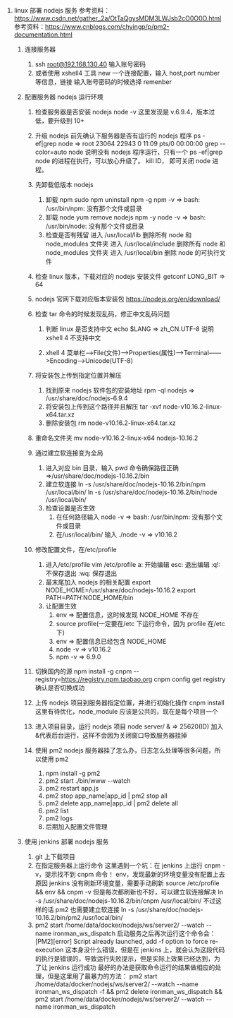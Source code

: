 1.  linux 部署 nodejs 服务
    参考资料：https://www.csdn.net/gather_2a/OtTaQgysMDM3LWJsb2cO0O0O.html
    参考资料：https://www.cnblogs.com/chyingp/p/pm2-documentation.html

    1.  连接服务器
        1. ssh root@192.168.130.40
           输入账号密码
        2. 或者使用 xshell4 工具
           new 一个连接配置，输入 host,port number 等信息，链接
           输入账号密码的时候选择 remenber
    2.  配置服务器 nodejs 运行环境

        1.  检查服务器是否安装 nodejs
            node -v
            这里发现是 v.6.9.4，版本过低，要升级到 10+
        2.  升级 nodejs 前先确认下服务器是否有运行的 nodejs 程序
            ps -ef|grep node
            => root 23064 22943 0 11:09 pts/0 00:00:00 grep --color=auto node
            说明没有 nodejs 程序运行，只有一个 ps -ef|grep node 的进程在执行，可以放心升级了。
            kill ID， 即可关闭 node 进程。
        3.  先卸载低版本 nodejs

            1. 卸载 npm
               sudo npm uninstall npm -g
               npm -v
               => bash: /usr/bin/npm: 没有那个文件或目录
            2. 卸载 node
               yum remove nodejs npm -y
               node -v
               => bash: /usr/bin/node: 没有那个文件或目录
            3. 检查是否有残留
               进入 /usr/local/lib 删除所有 node 和 node_modules 文件夹
               进入 /usr/local/include 删除所有 node 和 node_modules 文件夹
               进入 /usr/local/bin 删除 node 的可执行文件

        4.  检查 linux 版本，下载对应的 nodejs 安装文件
            getconf LONG_BIT
            => 64
        5.  nodejs 官网下载对应版本安装包
            https://nodejs.org/en/download/
        6.  检查 tar 命令的时候发现乱码，修正中文乱码问题

            1. 判断 linux 是否支持中文
               echo \$LANG
               => zh_CN.UTF-8
               说明 xshell 4 不支持中文

            2. xhell 4 菜单栏——>File(文件)——>Properties(属性)——>Terminal——>Encoding——>Unicode(UTF-8)

        7.  将安装包上传到指定位置并解压
            1. 找到原来 nodejs 软件包的安装地址
               rpm -ql nodejs
               => /usr/share/doc/nodejs-6.9.4
            2. 将安装包上传到这个路径并且解压
               tar -xvf node-v10.16.2-linux-x64.tar.xz
            3. 删除安装包
               rm node-v10.16.2-linux-x64.tar.xz
        8.  重命名文件夹
            mv node-v10.16.2-linux-x64 nodejs-10.16.2
        9.  通过建立软连接变为全局
            1. 进入对应 bin 目录，输入 pwd 命令确保路径正确
               =>/usr/share/doc/nodejs-10.16.2/bin
            2. 建立软连接
               ln -s /usr/share/doc/nodejs-10.16.2/bin/npm /usr/local/bin/
               ln -s /usr/share/doc/nodejs-10.16.2/bin/node /usr/local/bin/
            3. 检查设置是否生效
               1. 在任何路径输入 node -v
                  => bash: /usr/bin/npm: 没有那个文件或目录
               2. 在/usr/local/bin/ 输入 ./node -v
                  => v10.16.2
        10. 修改配置文件，在/etc/profile
            1. 进入/etc/profile
               vim /etc/profile
               a: 开始编辑
               esc: 退出编辑
               :q!: 不保存退出
               :wq: 保存退出
            2. 最末尾加入 nodejs 的相关配置
               export NODE_HOME=/usr/share/doc/nodejs-10.16.2
               export PATH=$PATH:$NODE_HOME/bin
            3. 让配置生效
               1. env
                  => 配置信息，这时候发现 NODE_HOME 不存在
               2. source profile(一定要在/etc 下运行命令，因为 profile 在/etc 下)
               3. env
                  => 配置信息已经包含 NODE_HOME
               4. node -v
                  => v10.16.2
               5. npm -v
                  => 6.9.0
        11. 切换国内的源
            npm install -g cnpm --registry=https://registry.npm.taobao.org
            cnpm config get registry 确认是否切换成功
        12. 上传 nodejs 项目到服务器指定位置，并进行初始化操作
            cnpm install
            这里有待优化，node_module 应该是公共的，现在是每个项目一个
        13. 进入项目目录，运行 nodejs 项目
            node server/ &
            => 25620(ID)
            加入&代表后台运行，这样不会因为关闭窗口导致服务器挂掉
        14. 使用 pm2
            nodejs 服务器挂了怎么办，日志怎么处理等很多问题，所以使用 pm2

            1. npm install -g pm2
            2. pm2 start ./bin/www --watch
            3. pm2 restart app.js
            4. pm2 stop app_name|app_id | pm2 stop all
            5. pm2 delete app_name|app_id | pm2 delete all
            6. pm2 list
            7. pm2 logs
            8. 后期加入配置文件管理

    3.  使用 jenkins 部署 nodejs 服务

        1. git 上下载项目
        2. 在指定服务器上运行命令
           这里遇到一个坑：在 jenkins 上运行 cnpm -v，提示找不到 cnpm 命令！
           env，发现最新的环境变量没有配置上去
           原因 jenkins 没有刷新环境变量，需要手动刷新
           source /etc/profile && env && cnpm -v
           但是每次都刷新也不好，可以建立软连接解决
           ln -s /usr/share/doc/nodejs-10.16.2/bin/cnpm /usr/local/bin/
           不过这样的话 pm2 也需要建立软连接
           ln -s /usr/share/doc/nodejs-10.16.2/bin/pm2 /usr/local/bin/
        3. pm2 start /home/data/docker/nodejs/ws/server2/ --watch --name ironman_ws_dispatch
           启动服务之后再次运行这个命令会：[PM2][error] Script already launched, add -f option to force re-execution
           这本身没什么错误，但是在 jenkins 上，就会认为这段代码的执行是错误的，导致运行失败提示，但是实际上效果已经达到，为了让 jenkins 运行成功
           最好的办法是获取命令运行的结果做相应的处理，但是这里用了最暴力的方法：
           pm2 start /home/data/docker/nodejs/ws/server2/ --watch --name ironman_ws_dispatch -f &&
           pm2 delete ironman_ws_dispatch &&
           pm2 start /home/data/docker/nodejs/ws/server2/ --watch --name ironman_ws_dispatch
